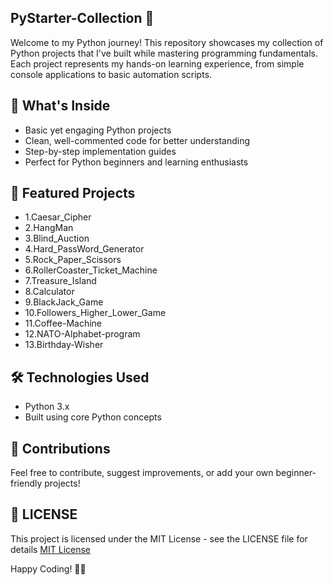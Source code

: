 ## PyStarter-Collection  🚀
Welcome to my Python journey! This repository showcases my collection of Python projects that I've built while mastering programming fundamentals. Each project represents my hands-on learning experience, from simple console applications to basic automation scripts. 

## 🎯 What's Inside
- Basic yet engaging Python projects
- Clean, well-commented code for better understanding
- Step-by-step implementation guides
- Perfect for Python beginners and learning enthusiasts

## 🌟 Featured Projects
- 1.Caesar_Cipher
- 2.HangMan
- 3.Blind_Auction
- 4.Hard_PassWord_Generator
- 5.Rock_Paper_Scissors
- 6.RollerCoaster_Ticket_Machine
- 7.Treasure_Island
- 8.Calculator
- 9.BlackJack_Game
- 10.Followers_Higher_Lower_Game
- 11.Coffee-Machine
- 12.NATO-Alphabet-program
- 13.Birthday-Wisher

## 🛠️ Technologies Used
- Python 3.x
- Built using core Python concepts

## 🤝 Contributions
Feel free to contribute, suggest improvements, or add your own beginner-friendly projects!


## 📝 LICENSE
This project is licensed under the MIT License - see the LICENSE file for details
[MIT License](LICENSE)

Happy Coding! 🐍✨
